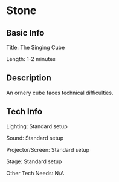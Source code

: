 # Stone


## Basic Info

Title: The Singing Cube

Length: 1-2 minutes


## Description

An ornery cube faces technical difficulties.

## Tech Info

Lighting: Standard setup

Sound: Standard setup

Projector/Screen: Standard setup

Stage: Standard setup

Other Tech Needs: N/A
